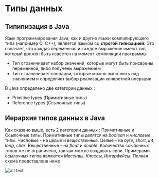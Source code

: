 # Типы данных

## Типипизация в Java
Язык программирования Java, как и другие языки компилирующего типа (например C, C++), является языком со __строгой типизацией__. Это означает, что каждая переменная и каждое выражение имеют тип, который должен быть известен на момент компиляции программы.
+ Тип ограничивает набор значений, которые могут быть присвоены переменной, либо получены выражением
+ Тип ограничивает операции, которые можно выполнить над значением и определяет выбор реализации конкретной операции.

В Java определено две категории данных :
+ Primitive types (Примитивные типы)
+ Reference types (Ссылочные типы)

## Иерархия типов данных в Java
Как сказано выше, есть 2 категории данных : Примитивные и Ссылочные типы.
Примитивные типы делятся на _boolean_ и _числовые_ типы. Числовые - на _целые_ и _вещественные_. Целые - на _byte_, _short_, _int_, _long_, _char_. Вещественные - на _float_ и _double_. Количество ссылочных типов же не ограничено, так как можно создавать свои. Примерами ссылочных типов являются _Массивы_, _Классы_, _Интерфейсы_. Полная схема представлена ниже :

![alt text](https://i.ibb.co/cy1G6kq/data-types.png)
